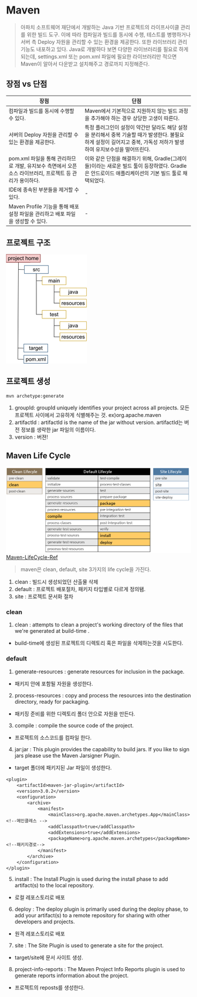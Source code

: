 # Maven
> 아파치 소프트웨어 재단에서 개발하는 Java 기반 프로젝트의 라이프사이클 관리를 위한 빌드 도구. 이에 따라 컴파일과 빌드를 동시에 수행, 테스트를 병행하거나 서버 측 Deploy 자원을 관리할 수 있는 환경을 제공한다. 또한 라이브러리 관리 기능도 내포하고 있다. Java로 개발하다 보면 다양한 라이브러리를 필요로 하게 되는데, settings.xml 또는 pom.xml 파일에 필요한 라이브러리만 적으면 Maven이 알아서 다운받고 설치해주고 경로까지 지정해준다.  

## 장점 vs 단점
장점|단점
-----|-----
컴파일과 빌드를 동시에 수행할 수 있다.|Maven에서 기본적으로 지원하지 않는 빌드 과정을 추가해야 하는 경우 상당한 고생이 따른다.
서버의 Deploy 자원을 관리할 수 있는 환경을 제공한다.|특정 플러그인이 설정이 약간만 달라도 해당 설정을 분리해서 중복 기술할 때가 발생한다. 불필요하게 설정이 길어지고 중복, 가독성 저하가 발생하여 유지보수성을 떨어뜨린다.
pom.xml 파일을 통해 관리하므로 개발, 유지보수 측면에서 오픈소스 라이브러리, 프로젝트 등 관리가 용이하다.|이와 같은 단점을 해결하기 위해, Gradle(그레이들)이라는 새로운 빌드 툴이 등장하였다. Gradle은 안드로이드 애플리케이션의 기본 빌드 툴로 채택되었다.
IDE에 종속된 부분들을 제거할 수 있다.|-
Maven Profile 기능을 통해 배포 설정 파일을 관리하고 배포 파일을 생성할 수 있다.|-

## 프로젝트 구조
![maven_struct](./maven_struct.png)

## 프로젝트 생성
```
mvn archetype:generate
```

1. groupId:  groupId uniquely identifies your project across all projects. 모든 프로젝트 사이에서 고유하게 식별해주는 것.  ex)org.apache.maven   
2. artifactId : artifactId is the name of the jar without version. artifactId는 버전 정보를 생략한 jar 파일의 이름이다.
3. version : 버젼!

## Maven Life Cycle
![MavenLifecycle](./MavenLifecycle.png)  
[Maven-LifeCycle-Ref](https://maven.apache.org/guides/introduction/introduction-to-the-lifecycle.html#Lifecycle_Reference)
> maven은 clean, default, site 3가지의 life cycle을 가진다.  

1. clean : 빌드시 생성되었던 산출물 삭제
2. default : 프로젝트 배포절차, 패키지 타입별로 다르게 정의됌.
3. site : 프로젝트 문서화 절차

### clean

1. clean :  attempts to clean a project's working directory of the files that we're generated at build-time .
- build-time에 생성된 프로젝트의 디렉토리 혹은 파일을 삭제하는것을 시도한다.

### default

1. generate-resources : generate resources for inclusion in the package.
- 패키지 안에 포함될 자원을 생성한다.

2. process-resources : copy and process the resources into the destination directory, ready for packaging.
- 패키징 준비를 위한 디렉토리 폴더 안으로 자원을 만든다.

3. compile : compile the source code of the project.
- 프로젝트의 소스코드를 컴파일 한다.

4. jar:jar : This plugin provides the capability to build jars. If you like to sign jars please use the Maven Jarsigner Plugin.
- target 폴더에 패키지된 Jar 파일이 생성한다.
```
<plugin>
    <artifactId>maven-jar-plugin</artifactId>
    <version>3.0.2</version>
    <configuration>
        <archive>
            <manifest>
                <mainClass>org.apache.maven.archetypes.App</mainClass><!--메인클레스 -->
                <addClasspath>true</addClasspath>
                <addExtensions>true</addExtensions>
                <packageName>org.apache.maven.archetypes</packageName><!--패키지경로-->
            </manifest>
        </archive>
    </configuration>
</plugin>
```
  
5. install : The Install Plugin is used during the install phase to add artifact(s) to the local repository.
- 로컬 레포스토리로 배포

6. deploy : The deploy plugin is primarily used during the deploy phase, to add your artifact(s) to a remote repository for sharing with other developers and projects. 
- 원격 레포스토리로 배포

7. site : The Site Plugin is used to generate a site for the project. 
- target/site에 문서 사이트 생성.

8. project-info-reports : The Maven Project Info Reports plugin is used to generate reports information about the project.
- 프로젝트의 reposts를 생성한다.